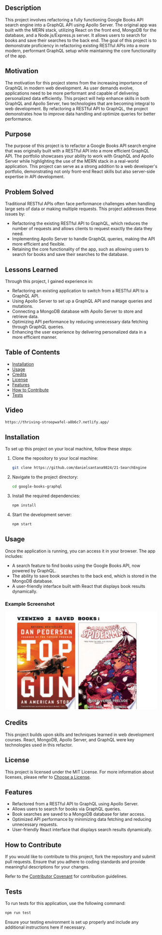 
## Description  
This project involves refactoring a fully functioning Google Books API search engine into a GraphQL API using Apollo Server. The original app was built with the MERN stack, utilizing React on the front end, MongoDB for the database, and a Node.js/Express.js server. It allows users to search for books and save their searches to the back end. The goal of this project is to demonstrate proficiency in refactoring existing RESTful APIs into a more modern, performant GraphQL setup while maintaining the core functionality of the app.

## Motivation  
The motivation for this project stems from the increasing importance of GraphQL in modern web development. As user demands evolve, applications need to be more performant and capable of delivering personalized data efficiently. This project will help enhance skills in both GraphQL and Apollo Server, two technologies that are becoming integral to web development. By refactoring a RESTful API to GraphQL, the project demonstrates how to improve data handling and optimize queries for better performance.

## Purpose  
The purpose of this project is to refactor a Google Books API search engine that was originally built with a RESTful API into a more efficient GraphQL API. The portfolio showcases your ability to work with GraphQL and Apollo Server while highlighting the use of the MERN stack in a real-world application. This project can serve as a strong addition to a web developer's portfolio, demonstrating not only front-end React skills but also server-side expertise in API development.

## Problem Solved  
Traditional RESTful APIs often face performance challenges when handling large sets of data or making multiple requests. This project addresses these issues by:  
- Refactoring the existing RESTful API to GraphQL, which reduces the number of requests and allows clients to request exactly the data they need.  
- Implementing Apollo Server to handle GraphQL queries, making the API more efficient and flexible.  
- Retaining the core functionality of the app, such as allowing users to search for books and save their searches to the database.

## Lessons Learned  
Through this project, I gained experience in:  
- Refactoring an existing application to switch from a RESTful API to a GraphQL API.  
- Using Apollo Server to set up a GraphQL API and manage queries and mutations.  
- Connecting a MongoDB database with Apollo Server to store and retrieve data.  
- Optimizing API performance by reducing unnecessary data fetching through GraphQL queries.  
- Enhancing the user experience by delivering personalized data in a more efficient manner.

## Table of Contents  
- [Installation](#installation)  
- [Usage](#usage)  
- [Credits](#credits)  
- [License](#license)  
- [Features](#features)  
- [How to Contribute](#how-to-contribute)  
- [Tests](#tests)  

## Video  
```bash  
https://thriving-stroopwafel-a8b6c7.netlify.app/  
```  

## Installation  
To set up this project on your local machine, follow these steps:  

1. Clone the repository to your local machine:  
   ```bash  
   git clone https://github.com/danielsantana9824/21-SearchEngine  
   ```  
2. Navigate to the project directory:  
   ```bash  
   cd google-books-graphql  
   ```  
3. Install the required dependencies:  
   ```bash  
   npm install  
   ```  
4. Start the development server:  
   ```bash  
   npm start  
   ```  

## Usage  
Once the application is running, you can access it in your browser. The app includes:  
- A search feature to find books using the Google Books API, now powered by GraphQL.  
- The ability to save book searches to the back end, which is stored in the MongoDB database.  
- A user-friendly interface built with React that displays book results dynamically.

### Example Screenshot  
![screenshot](./images/screenshot.png)  

## Credits  
This project builds upon skills and techniques learned in web development courses. React, MongoDB, Apollo Server, and GraphQL were key technologies used in this refactor.  

## License  
This project is licensed under the MIT License. For more information about licenses, please refer to [Choose a License](https://choosealicense.com/).  

## Features  
- Refactored from a RESTful API to GraphQL using Apollo Server.  
- Allows users to search for books via GraphQL queries.  
- Book searches are saved to a MongoDB database for later access.  
- Optimized API performance by minimizing data fetching and reducing unnecessary requests.  
- User-friendly React interface that displays search results dynamically.

## How to Contribute  
If you would like to contribute to this project, fork the repository and submit pull requests. Ensure that you adhere to coding standards and provide meaningful descriptions for your changes.  

Refer to the [Contributor Covenant](https://www.contributor-covenant.org/) for contribution guidelines.  

## Tests  
To run tests for this application, use the following command:  
```bash  
npm run test  
```  

Ensure your testing environment is set up properly and include any additional instructions here if necessary.

